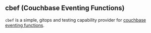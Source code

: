## cbef (Couchbase Eventing Functions)
`cbef` is a simple, gitops and testing capability provider for [couchbase eventing functions](https://www.couchbase.com/products/eventing/).
